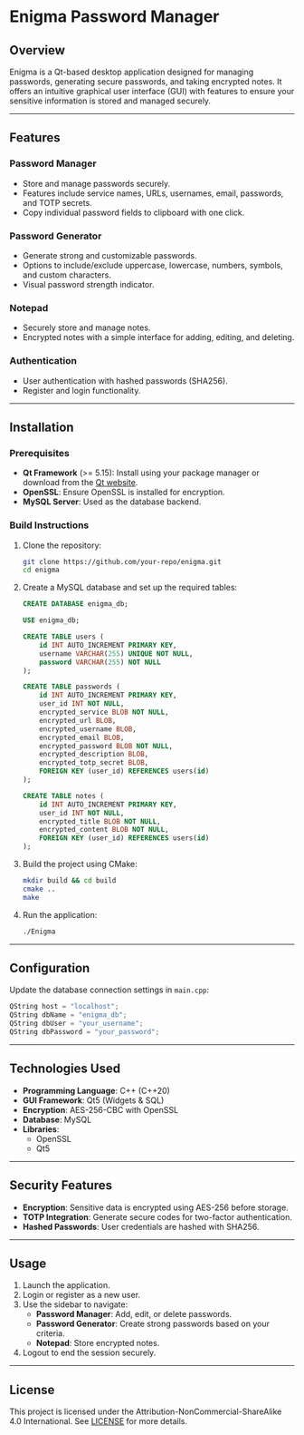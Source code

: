 # Enigma Password Manager

## Overview
Enigma is a Qt-based desktop application designed for managing passwords, generating secure passwords, and taking encrypted notes. It offers an intuitive graphical user interface (GUI) with features to ensure your sensitive information is stored and managed securely.

---

## Features

### Password Manager
- Store and manage passwords securely.
- Features include service names, URLs, usernames, email, passwords, and TOTP secrets.
- Copy individual password fields to clipboard with one click.

### Password Generator
- Generate strong and customizable passwords.
- Options to include/exclude uppercase, lowercase, numbers, symbols, and custom characters.
- Visual password strength indicator.

### Notepad
- Securely store and manage notes.
- Encrypted notes with a simple interface for adding, editing, and deleting.

### Authentication
- User authentication with hashed passwords (SHA256).
- Register and login functionality.

---

## Installation

### Prerequisites
- **Qt Framework** (>= 5.15): Install using your package manager or download from the [Qt website](https://www.qt.io/download).
- **OpenSSL**: Ensure OpenSSL is installed for encryption.
- **MySQL Server**: Used as the database backend.

### Build Instructions

1. Clone the repository:
   ```bash
   git clone https://github.com/your-repo/enigma.git
   cd enigma
   ```

2. Create a MySQL database and set up the required tables:
   ```sql
   CREATE DATABASE enigma_db;

   USE enigma_db;

   CREATE TABLE users (
       id INT AUTO_INCREMENT PRIMARY KEY,
       username VARCHAR(255) UNIQUE NOT NULL,
       password VARCHAR(255) NOT NULL
   );

   CREATE TABLE passwords (
       id INT AUTO_INCREMENT PRIMARY KEY,
       user_id INT NOT NULL,
       encrypted_service BLOB NOT NULL,
       encrypted_url BLOB,
       encrypted_username BLOB,
       encrypted_email BLOB,
       encrypted_password BLOB NOT NULL,
       encrypted_description BLOB,
       encrypted_totp_secret BLOB,
       FOREIGN KEY (user_id) REFERENCES users(id)
   );

   CREATE TABLE notes (
       id INT AUTO_INCREMENT PRIMARY KEY,
       user_id INT NOT NULL,
       encrypted_title BLOB NOT NULL,
       encrypted_content BLOB NOT NULL,
       FOREIGN KEY (user_id) REFERENCES users(id)
   );
   ```

3. Build the project using CMake:
   ```bash
   mkdir build && cd build
   cmake ..
   make
   ```

4. Run the application:
   ```bash
   ./Enigma
   ```

---

## Configuration

Update the database connection settings in `main.cpp`:
```cpp
QString host = "localhost";
QString dbName = "enigma_db";
QString dbUser = "your_username";
QString dbPassword = "your_password";
```

---

## Technologies Used
- **Programming Language**: C++ (C++20)
- **GUI Framework**: Qt5 (Widgets & SQL)
- **Encryption**: AES-256-CBC with OpenSSL
- **Database**: MySQL
- **Libraries**:
    - OpenSSL
    - Qt5

---

## Security Features
- **Encryption**: Sensitive data is encrypted using AES-256 before storage.
- **TOTP Integration**: Generate secure codes for two-factor authentication.
- **Hashed Passwords**: User credentials are hashed with SHA256.

---

## Usage

1. Launch the application.
2. Login or register as a new user.
3. Use the sidebar to navigate:
    - **Password Manager**: Add, edit, or delete passwords.
    - **Password Generator**: Create strong passwords based on your criteria.
    - **Notepad**: Store encrypted notes.
4. Logout to end the session securely.

---

## License
This project is licensed under the Attribution-NonCommercial-ShareAlike 4.0 International. See [LICENSE](LICENSE) for more details.
